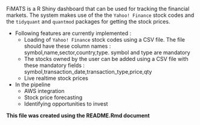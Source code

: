 FiMATS is a R Shiny dashboard that can be used for tracking the
financial markets. The system makes use of the the `Yahoo! Finance`
stock codes and the `tidyquant` and `quantmod` packages for getting the
stock prices.

-   Following features are currently implemented :
    -   Loading of `Yahoo! Finance` stock codes using a CSV file. The
        file should have these column names :
        symbol,name,sector,country,type. symbol and type are mandatory
    -   The stocks owned by the user can be added using a CSV file with
        these mandatory fields :
        symbol,transaction\_date,transaction\_type,price,qty
    -   Live realtime stock prices
-   In the pipeline
    -   AWS integration
    -   Stock price forecasting
    -   Identifying opportunities to invest

**This file was created using the README.Rmd document**
